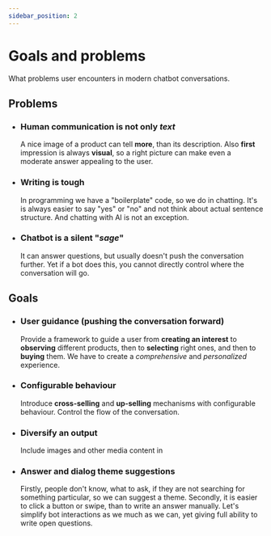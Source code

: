 ```yaml
---
sidebar_position: 2
---
```


# Goals and problems

What problems user encounters in modern chatbot conversations.

## Problems

- ### Human communication is **not** only _text_

  A nice image of a product can tell **more**, than its description. Also **first** impression is always **visual**, so a right picture can make even a moderate answer appealing to the user.

- ### Writing is tough

  In programming we have a "boilerplate" code, so we do in chatting. It's is always easier to say "yes" or "no" and not think about actual sentence structure. And chatting with AI is not an exception.

- ### Chatbot is a silent "_sage_"

  It can answer questions, but usually doesn't push the conversation further. Yet if a bot does this, you cannot directly control where the conversation will go.

## Goals

- ### User guidance (pushing the conversation forward)

  Provide a framework to guide a user from **creating an interest** to **observing** different products, then to **selecting** right ones, and then to **buying** them.
  We have to create a _comprehensive_ and _personalized_ experience.

- ### Configurable behaviour

  Introduce **cross-selling** and **up-selling** mechanisms with configurable behaviour. Control the flow of the conversation.

- ### Diversify an output

  Include images and other media content in

- ### Answer and dialog theme suggestions

  Firstly, people don't know, what to ask, if they are not searching for something particular, so we can suggest a theme.
  Secondly, it is easier to click a button or swipe, than to write an answer manually. Let's simplify bot interactions as we much as we can, yet giving full ability to write open questions.
